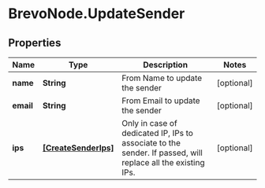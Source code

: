 # BrevoNode.UpdateSender

## Properties
Name | Type | Description | Notes
------------ | ------------- | ------------- | -------------
**name** | **String** | From Name to update the sender | [optional] 
**email** | **String** | From Email to update the sender | [optional] 
**ips** | [**[CreateSenderIps]**](CreateSenderIps.md) | Only in case of dedicated IP, IPs to associate to the sender. If passed, will replace all the existing IPs. | [optional] 


